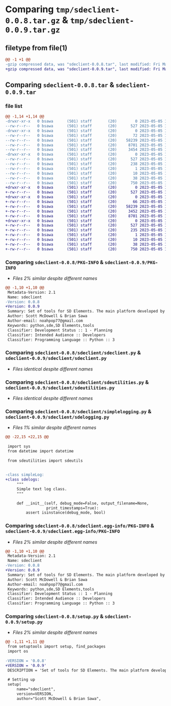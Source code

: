 # Comparing `tmp/sdeclient-0.0.8.tar.gz` & `tmp/sdeclient-0.0.9.tar.gz`

## filetype from file(1)

```diff
@@ -1 +1 @@
-gzip compressed data, was "sdeclient-0.0.8.tar", last modified: Fri May  5 15:43:24 2023, max compression
+gzip compressed data, was "sdeclient-0.0.9.tar", last modified: Fri May  5 15:46:33 2023, max compression
```

## Comparing `sdeclient-0.0.8.tar` & `sdeclient-0.0.9.tar`

### file list

```diff
@@ -1,14 +1,14 @@
-drwxr-xr-x   0 bsawa      (501) staff       (20)        0 2023-05-05 15:43:24.706853 sdeclient-0.0.8/
--rw-r--r--   0 bsawa      (501) staff       (20)      527 2023-05-05 15:43:24.705959 sdeclient-0.0.8/PKG-INFO
-drwxr-xr-x   0 bsawa      (501) staff       (20)        0 2023-05-05 15:43:24.691514 sdeclient-0.0.8/sdeclient/
--rw-r--r--   0 bsawa      (501) staff       (20)       72 2023-05-05 15:42:42.000000 sdeclient-0.0.8/sdeclient/__init__.py
--rw-r--r--   0 bsawa      (501) staff       (20)    58239 2023-05-05 15:42:56.000000 sdeclient-0.0.8/sdeclient/sdeclient.py
--rw-r--r--   0 bsawa      (501) staff       (20)     8701 2023-05-05 15:38:34.000000 sdeclient-0.0.8/sdeclient/sdeutilities.py
--rw-r--r--   0 bsawa      (501) staff       (20)     3454 2023-05-05 15:38:36.000000 sdeclient-0.0.8/sdeclient/simplelogging.py
-drwxr-xr-x   0 bsawa      (501) staff       (20)        0 2023-05-05 15:43:24.700458 sdeclient-0.0.8/sdeclient.egg-info/
--rw-r--r--   0 bsawa      (501) staff       (20)      527 2023-05-05 15:43:24.000000 sdeclient-0.0.8/sdeclient.egg-info/PKG-INFO
--rw-r--r--   0 bsawa      (501) staff       (20)      238 2023-05-05 15:43:24.000000 sdeclient-0.0.8/sdeclient.egg-info/SOURCES.txt
--rw-r--r--   0 bsawa      (501) staff       (20)        1 2023-05-05 15:43:24.000000 sdeclient-0.0.8/sdeclient.egg-info/dependency_links.txt
--rw-r--r--   0 bsawa      (501) staff       (20)       10 2023-05-05 15:43:24.000000 sdeclient-0.0.8/sdeclient.egg-info/top_level.txt
--rw-r--r--   0 bsawa      (501) staff       (20)       38 2023-05-05 15:43:24.707209 sdeclient-0.0.8/setup.cfg
--rw-r--r--   0 bsawa      (501) staff       (20)      750 2023-05-05 15:43:01.000000 sdeclient-0.0.8/setup.py
+drwxr-xr-x   0 bsawa      (501) staff       (20)        0 2023-05-05 15:46:33.422130 sdeclient-0.0.9/
+-rw-r--r--   0 bsawa      (501) staff       (20)      527 2023-05-05 15:46:33.421734 sdeclient-0.0.9/PKG-INFO
+drwxr-xr-x   0 bsawa      (501) staff       (20)        0 2023-05-05 15:46:33.416925 sdeclient-0.0.9/sdeclient/
+-rw-r--r--   0 bsawa      (501) staff       (20)       66 2023-05-05 15:45:52.000000 sdeclient-0.0.9/sdeclient/__init__.py
+-rw-r--r--   0 bsawa      (501) staff       (20)    58239 2023-05-05 15:42:56.000000 sdeclient-0.0.9/sdeclient/sdeclient.py
+-rw-r--r--   0 bsawa      (501) staff       (20)     3452 2023-05-05 15:46:09.000000 sdeclient-0.0.9/sdeclient/sdelogging.py
+-rw-r--r--   0 bsawa      (501) staff       (20)     8701 2023-05-05 15:38:34.000000 sdeclient-0.0.9/sdeclient/sdeutilities.py
+drwxr-xr-x   0 bsawa      (501) staff       (20)        0 2023-05-05 15:46:33.420839 sdeclient-0.0.9/sdeclient.egg-info/
+-rw-r--r--   0 bsawa      (501) staff       (20)      527 2023-05-05 15:46:33.000000 sdeclient-0.0.9/sdeclient.egg-info/PKG-INFO
+-rw-r--r--   0 bsawa      (501) staff       (20)      235 2023-05-05 15:46:33.000000 sdeclient-0.0.9/sdeclient.egg-info/SOURCES.txt
+-rw-r--r--   0 bsawa      (501) staff       (20)        1 2023-05-05 15:46:33.000000 sdeclient-0.0.9/sdeclient.egg-info/dependency_links.txt
+-rw-r--r--   0 bsawa      (501) staff       (20)       10 2023-05-05 15:46:33.000000 sdeclient-0.0.9/sdeclient.egg-info/top_level.txt
+-rw-r--r--   0 bsawa      (501) staff       (20)       38 2023-05-05 15:46:33.422286 sdeclient-0.0.9/setup.cfg
+-rw-r--r--   0 bsawa      (501) staff       (20)      750 2023-05-05 15:46:20.000000 sdeclient-0.0.9/setup.py
```

### Comparing `sdeclient-0.0.8/PKG-INFO` & `sdeclient-0.0.9/PKG-INFO`

 * *Files 2% similar despite different names*

```diff
@@ -1,10 +1,10 @@
 Metadata-Version: 2.1
 Name: sdeclient
-Version: 0.0.8
+Version: 0.0.9
 Summary: Set of tools for SD Elements. The main platform developed by Security Compass
 Author: Scott McDowell & Brian Sawa
 Author-email: noahpop77@gmail.com
 Keywords: python,sde,SD Elements,tools
 Classifier: Development Status :: 1 - Planning
 Classifier: Intended Audience :: Developers
 Classifier: Programming Language :: Python :: 3
```

### Comparing `sdeclient-0.0.8/sdeclient/sdeclient.py` & `sdeclient-0.0.9/sdeclient/sdeclient.py`

 * *Files identical despite different names*

### Comparing `sdeclient-0.0.8/sdeclient/sdeutilities.py` & `sdeclient-0.0.9/sdeclient/sdeutilities.py`

 * *Files identical despite different names*

### Comparing `sdeclient-0.0.8/sdeclient/simplelogging.py` & `sdeclient-0.0.9/sdeclient/sdelogging.py`

 * *Files 1% similar despite different names*

```diff
@@ -22,15 +22,15 @@
 
 import sys
 from datetime import datetime
 
 from sdeutilities import sdeutils
 
 
-class simpleLog:
+class sdelogs:
     """
     Simple text log class.
     """
 
     def __init__(self, debug_mode=False, output_filename=None,
                  print_timestamps=True):
         assert isinstance(debug_mode, bool)
```

### Comparing `sdeclient-0.0.8/sdeclient.egg-info/PKG-INFO` & `sdeclient-0.0.9/sdeclient.egg-info/PKG-INFO`

 * *Files 2% similar despite different names*

```diff
@@ -1,10 +1,10 @@
 Metadata-Version: 2.1
 Name: sdeclient
-Version: 0.0.8
+Version: 0.0.9
 Summary: Set of tools for SD Elements. The main platform developed by Security Compass
 Author: Scott McDowell & Brian Sawa
 Author-email: noahpop77@gmail.com
 Keywords: python,sde,SD Elements,tools
 Classifier: Development Status :: 1 - Planning
 Classifier: Intended Audience :: Developers
 Classifier: Programming Language :: Python :: 3
```

### Comparing `sdeclient-0.0.8/setup.py` & `sdeclient-0.0.9/setup.py`

 * *Files 2% similar despite different names*

```diff
@@ -1,11 +1,11 @@
 from setuptools import setup, find_packages
 import os
 
-VERSION = '0.0.8'
+VERSION = '0.0.9'
 DESCRIPTION = 'Set of tools for SD Elements. The main platform developed by Security Compass'
 
 # Setting up
 setup(
     name="sdeclient",
     version=VERSION,
     author="Scott McDowell & Brian Sawa",
```

